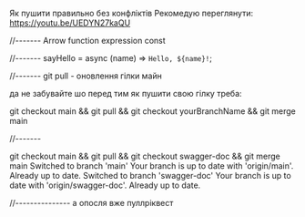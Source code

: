 Як пушити правильно без конфліктів Рекомедую переглянути:
https://youtu.be/UEDYN27kaQU

//------- Arrow function expression const

//------- sayHello = async (name) => `Hello, ${name}!`;

//------- git pull - оновлення гілки майн

да не забувайте шо перед тим як пушити свою гілку треба:

git checkout main && git pull && git checkout yourBranchName && git merge main

//-------

git checkout main && git pull && git checkout swagger-doc && git merge main
Switched to branch 'main' Your branch is up to date with 'origin/main'. Already
up to date. Switched to branch 'swagger-doc' Your branch is up to date with
'origin/swagger-doc'. Already up to date.

//--------------- а опосля вже пуллріквест
